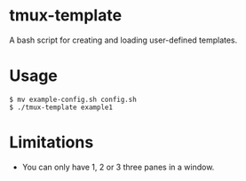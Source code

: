 # tmux-template
A bash script for creating and loading user-defined templates.

# Usage
```
$ mv example-config.sh config.sh
$ ./tmux-template example1
```

# Limitations
- You can only have 1, 2 or 3 three panes in a window.
